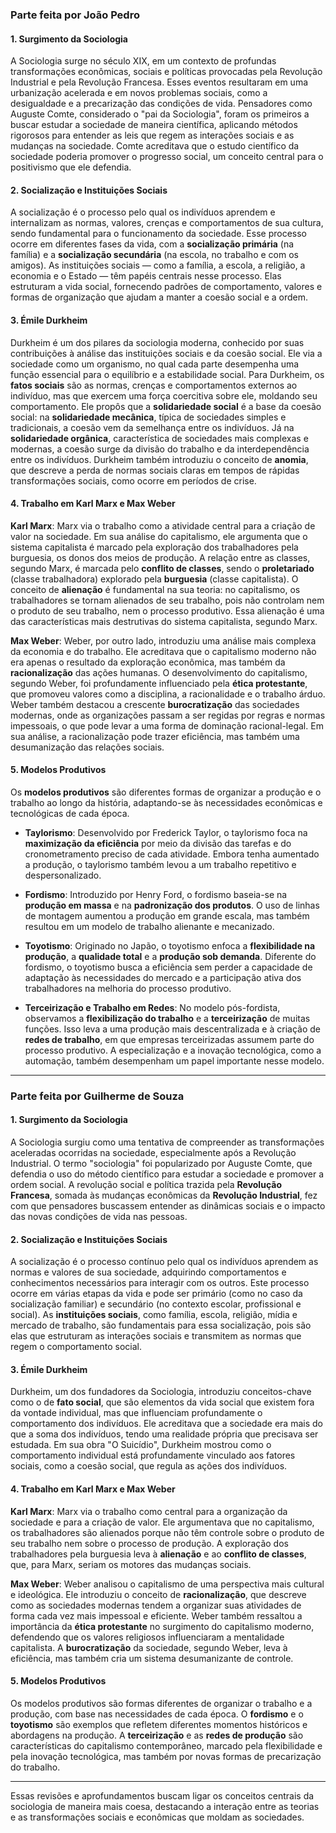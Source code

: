 

### Parte feita por João Pedro

#### 1. **Surgimento da Sociologia**
A Sociologia surge no século XIX, em um contexto de profundas transformações econômicas, sociais e políticas provocadas pela Revolução Industrial e pela Revolução Francesa. Esses eventos resultaram em uma urbanização acelerada e em novos problemas sociais, como a desigualdade e a precarização das condições de vida. Pensadores como Auguste Comte, considerado o "pai da Sociologia", foram os primeiros a buscar estudar a sociedade de maneira científica, aplicando métodos rigorosos para entender as leis que regem as interações sociais e as mudanças na sociedade. Comte acreditava que o estudo científico da sociedade poderia promover o progresso social, um conceito central para o positivismo que ele defendia.

#### 2. **Socialização e Instituições Sociais**
A socialização é o processo pelo qual os indivíduos aprendem e internalizam as normas, valores, crenças e comportamentos de sua cultura, sendo fundamental para o funcionamento da sociedade. Esse processo ocorre em diferentes fases da vida, com a **socialização primária** (na família) e a **socialização secundária** (na escola, no trabalho e com os amigos). As instituições sociais — como a família, a escola, a religião, a economia e o Estado — têm papéis centrais nesse processo. Elas estruturam a vida social, fornecendo padrões de comportamento, valores e formas de organização que ajudam a manter a coesão social e a ordem.

#### 3. **Émile Durkheim**
Durkheim é um dos pilares da sociologia moderna, conhecido por suas contribuições à análise das instituições sociais e da coesão social. Ele via a sociedade como um organismo, no qual cada parte desempenha uma função essencial para o equilíbrio e a estabilidade social. Para Durkheim, os **fatos sociais** são as normas, crenças e comportamentos externos ao indivíduo, mas que exercem uma força coercitiva sobre ele, moldando seu comportamento. Ele propôs que a **solidariedade social** é a base da coesão social: na **solidariedade mecânica**, típica de sociedades simples e tradicionais, a coesão vem da semelhança entre os indivíduos. Já na **solidariedade orgânica**, característica de sociedades mais complexas e modernas, a coesão surge da divisão do trabalho e da interdependência entre os indivíduos. Durkheim também introduziu o conceito de **anomia**, que descreve a perda de normas sociais claras em tempos de rápidas transformações sociais, como ocorre em períodos de crise.

#### 4. **Trabalho em Karl Marx e Max Weber**
**Karl Marx**: Marx via o trabalho como a atividade central para a criação de valor na sociedade. Em sua análise do capitalismo, ele argumenta que o sistema capitalista é marcado pela exploração dos trabalhadores pela burguesia, os donos dos meios de produção. A relação entre as classes, segundo Marx, é marcada pelo **conflito de classes**, sendo o **proletariado** (classe trabalhadora) explorado pela **burguesia** (classe capitalista). O conceito de **alienação** é fundamental na sua teoria: no capitalismo, os trabalhadores se tornam alienados de seu trabalho, pois não controlam nem o produto de seu trabalho, nem o processo produtivo. Essa alienação é uma das características mais destrutivas do sistema capitalista, segundo Marx.

**Max Weber**: Weber, por outro lado, introduziu uma análise mais complexa da economia e do trabalho. Ele acreditava que o capitalismo moderno não era apenas o resultado da exploração econômica, mas também da **racionalização** das ações humanas. O desenvolvimento do capitalismo, segundo Weber, foi profundamente influenciado pela **ética protestante**, que promoveu valores como a disciplina, a racionalidade e o trabalho árduo. Weber também destacou a crescente **burocratização** das sociedades modernas, onde as organizações passam a ser regidas por regras e normas impessoais, o que pode levar a uma forma de dominação racional-legal. Em sua análise, a racionalização pode trazer eficiência, mas também uma desumanização das relações sociais.

#### 5. **Modelos Produtivos**
Os **modelos produtivos** são diferentes formas de organizar a produção e o trabalho ao longo da história, adaptando-se às necessidades econômicas e tecnológicas de cada época.

- **Taylorismo**: Desenvolvido por Frederick Taylor, o taylorismo foca na **maximização da eficiência** por meio da divisão das tarefas e do cronometramento preciso de cada atividade. Embora tenha aumentado a produção, o taylorismo também levou a um trabalho repetitivo e despersonalizado.
  
- **Fordismo**: Introduzido por Henry Ford, o fordismo baseia-se na **produção em massa** e na **padronização dos produtos**. O uso de linhas de montagem aumentou a produção em grande escala, mas também resultou em um modelo de trabalho alienante e mecanizado.
  
- **Toyotismo**: Originado no Japão, o toyotismo enfoca a **flexibilidade na produção**, a **qualidade total** e a **produção sob demanda**. Diferente do fordismo, o toyotismo busca a eficiência sem perder a capacidade de adaptação às necessidades do mercado e a participação ativa dos trabalhadores na melhoria do processo produtivo.
  
- **Terceirização e Trabalho em Redes**: No modelo pós-fordista, observamos a **flexibilização do trabalho** e a **terceirização** de muitas funções. Isso leva a uma produção mais descentralizada e à criação de **redes de trabalho**, em que empresas terceirizadas assumem parte do processo produtivo. A especialização e a inovação tecnológica, como a automação, também desempenham um papel importante nesse modelo.

---

### Parte feita por Guilherme de Souza

#### 1. **Surgimento da Sociologia**
A Sociologia surgiu como uma tentativa de compreender as transformações aceleradas ocorridas na sociedade, especialmente após a Revolução Industrial. O termo "sociologia" foi popularizado por Auguste Comte, que defendia o uso do método científico para estudar a sociedade e promover a ordem social. A revolução social e política trazida pela **Revolução Francesa**, somada às mudanças econômicas da **Revolução Industrial**, fez com que pensadores buscassem entender as dinâmicas sociais e o impacto das novas condições de vida nas pessoas.

#### 2. **Socialização e Instituições Sociais**
A socialização é o processo contínuo pelo qual os indivíduos aprendem as normas e valores de sua sociedade, adquirindo comportamentos e conhecimentos necessários para interagir com os outros. Este processo ocorre em várias etapas da vida e pode ser primário (como no caso da socialização familiar) e secundário (no contexto escolar, profissional e social). As **instituições sociais**, como família, escola, religião, mídia e mercado de trabalho, são fundamentais para essa socialização, pois são elas que estruturam as interações sociais e transmitem as normas que regem o comportamento social. 

#### 3. **Émile Durkheim**
Durkheim, um dos fundadores da Sociologia, introduziu conceitos-chave como o de **fato social**, que são elementos da vida social que existem fora da vontade individual, mas que influenciam profundamente o comportamento dos indivíduos. Ele acreditava que a sociedade era mais do que a soma dos indivíduos, tendo uma realidade própria que precisava ser estudada. Em sua obra "O Suicídio", Durkheim mostrou como o comportamento individual está profundamente vinculado aos fatores sociais, como a coesão social, que regula as ações dos indivíduos.

#### 4. **Trabalho em Karl Marx e Max Weber**
**Karl Marx**: Marx via o trabalho como central para a organização da sociedade e para a criação de valor. Ele argumentava que no capitalismo, os trabalhadores são alienados porque não têm controle sobre o produto de seu trabalho nem sobre o processo de produção. A exploração dos trabalhadores pela burguesia leva à **alienação** e ao **conflito de classes**, que, para Marx, seriam os motores das mudanças sociais.

**Max Weber**: Weber analisou o capitalismo de uma perspectiva mais cultural e ideológica. Ele introduziu o conceito de **racionalização**, que descreve como as sociedades modernas tendem a organizar suas atividades de forma cada vez mais impessoal e eficiente. Weber também ressaltou a importância da **ética protestante** no surgimento do capitalismo moderno, defendendo que os valores religiosos influenciaram a mentalidade capitalista. A **burocratização** da sociedade, segundo Weber, leva à eficiência, mas também cria um sistema desumanizante de controle.

#### 5. **Modelos Produtivos**
Os modelos produtivos são formas diferentes de organizar o trabalho e a produção, com base nas necessidades de cada época. O **fordismo** e o **toyotismo** são exemplos que refletem diferentes momentos históricos e abordagens na produção. A **terceirização** e as **redes de produção** são características do capitalismo contemporâneo, marcado pela flexibilidade e pela inovação tecnológica, mas também por novas formas de precarização do trabalho.

---

Essas revisões e aprofundamentos buscam ligar os conceitos centrais da sociologia de maneira mais coesa, destacando a interação entre as teorias e as transformações sociais e econômicas que moldam as sociedades.
